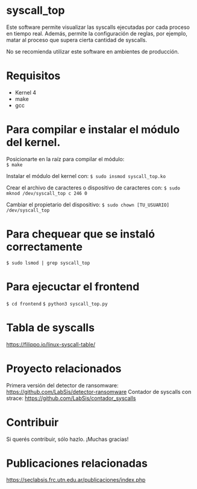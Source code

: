 # syscall_top
Este software permite visualizar las syscalls ejecutadas por cada proceso en tiempo real. Además, permite la configuración de reglas, por ejemplo, matar al proceso que supera cierta cantidad de syscalls.

No se recomienda utilizar este software en ambientes de producción.

# Requisitos
- Kernel 4  
- make  
- gcc  

# Para compilar e instalar el módulo del kernel.
Posicionarte en la raíz para compilar el módulo:  
`$ make`

Instalar el módulo del kernel con:
`$ sudo insmod syscall_top.ko`

Crear el archivo de caracteres o dispositivo de caracteres con:
`$ sudo mknod /dev/syscall_top c 246 0`

Cambiar el propietario del dispositivo:
`$ sudo chown [TU_USUARIO] /dev/syscall_top`


# Para chequear que se instaló correctamente
`$ sudo lsmod | grep syscall_top`


# Para ejecuctar el frontend
`$ cd frontend`
`$ python3 syscall_top.py`


# Tabla de syscalls
https://filippo.io/linux-syscall-table/


# Proyecto relacionados
Primera versión del detector de ransomware: https://github.com/LabSis/detector-ransomware
Contador de syscalls con strace: https://github.com/LabSis/contador_syscalls

# Contribuir
Si querés contribuir, sólo hazlo. ¡Muchas gracias!

# Publicaciones relacionadas
https://seclabsis.frc.utn.edu.ar/publicaciones/index.php
